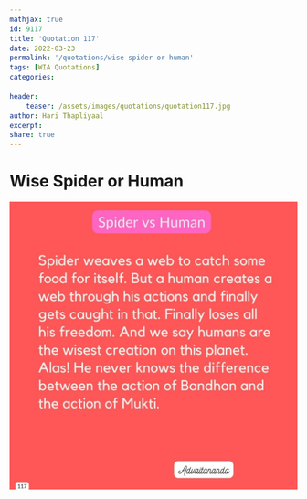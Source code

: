 ```yaml
---
mathjax: true
id: 9117
title: 'Quotation 117'
date: 2022-03-23
permalink: '/quotations/wise-spider-or-human'
tags: [WIA Quotations] 
categories: 

header:
    teaser: /assets/images/quotations/quotation117.jpg
author: Hari Thapliyaal 
excerpt:
share: true 
---
```


# Wise Spider or Human

![Wise Spider or Human](/assets/images/quotations/quotation117.jpg)
